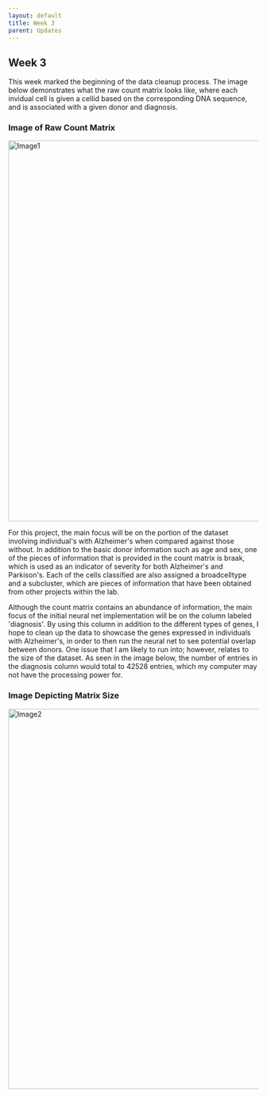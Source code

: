 ```yaml
---
layout: default
title: Week 3
parent: Updates
---
```


## Week 3

This week marked the beginning of the data cleanup process. The image below demonstrates what the raw count matrix looks like, where each invidual cell is given a cellid based on the corresponding DNA sequence, and is associated with a given donor and diagnosis. 

### Image of Raw Count Matrix
<img width="766" alt="Image1" src="https://user-images.githubusercontent.com/113469617/226229471-2391d5f6-92af-4177-a82b-0d5e3c75a13d.png">

For this project, the main focus will be on the portion of the dataset involving individual's with Alzheimer's when compared against those without. In addition to the basic donor information such as age and sex, one of the pieces of information that is provided in the count matrix is braak, which is used as an indicator of severity for both Alzheimer's and Parkison's. Each of the cells classified are also assigned a broadcelltype and a subcluster, which are pieces of information that have been obtained from other projects within the lab. 

Although the count matrix contains an abundance of information, the main focus of the initial neural net implementation will be on the column labeled 'diagnosis'. By using this column in addition to the different types of genes, I hope to clean up the data to showcase the genes expressed in individuals with Alzheimer's, in order to then run the neural net to see potential overlap between donors. One issue that I am likely to run into; however, relates to the size of the dataset. As seen in the image below, the number of entries in the diagnosis column would total to 42528 entries, which my computer may not have the processing power for. 

### Image Depicting Matrix Size
<img width="765" alt="Image2" src="https://user-images.githubusercontent.com/113469617/226229486-d6589012-e8b4-451b-9bd3-6324658c84a2.png">
